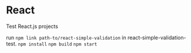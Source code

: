 # React
Test React.js projects

run `npm link path-to/react-simple-validation` in react-simple-validation-test.
`npm install`
`npm build`
`npm start`
